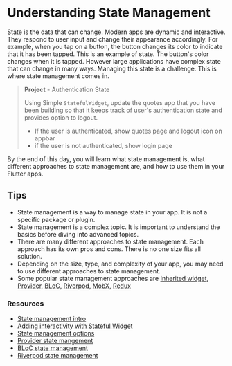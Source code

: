 # Understanding State Management

State is the data that can change. Modern apps are dynamic and interactive. They respond to user input and change their appearance accordingly. For example, when you tap on a button, the button changes its color to indicate that it has been tapped. This is an example of state. The button's color changes when it is tapped. However large applications have complex state that can change in many ways. Managing this state is a challenge. This is where state management comes in.

> **Project** - Authentication State
>
> Using Simple `StatefulWidget`, update the quotes app that you have been building so that it keeps track of user's authentication state and provides option to logout.
> 
> - If the user is authenticated, show quotes page and logout icon on appbar
> - if the user is not authenticated, show login page


By the end of this day, you will learn what state management is, what different approaches to state management are, and how to use them in your Flutter apps.

## Tips

- State management is a way to manage state in your app. It is not a specific package or plugin.
- State management is a complex topic. It is important to understand the basics before diving into advanced topics.
- There are many different approaches to state management. Each approach has its own pros and cons. There is no one size fits all solution.
- Depending on the size, type, and complexity of your app, you may need to use different approaches to state management.
- Some popular state management approaches are [Inherited widget](https://api.flutter.dev/flutter/widgets/InheritedWidget-class.html), [Provider](https://pub.dev/packages/provider), [BLoC](https://bloclibrary.dev/), [Riverpod](https://riverpod.dev/), [MobX](https://pub.dev/packages/mobx), [Redux](https://pub.dev/packages/redux)


### Resources

- [State management intro](https://docs.flutter.dev/data-and-backend/state-mgmt/intro)
- [Adding interactivity with Stateful Widget](https://docs.flutter.dev/ui/interactive)
- [State management options](https://docs.flutter.dev/data-and-backend/state-mgmt/options)
- [Provider state mangement](https://pub.dev/packages/provider)
- [BLoC state management](https://bloclibrary.dev/)
- [Riverpod state management](https://riverpod.dev/)

